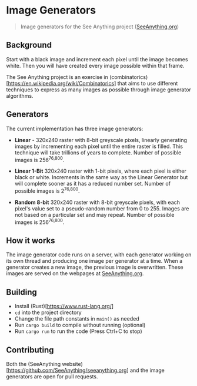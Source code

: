 # Image Generators

> Image generators for the See Anything project ([SeeAnything.org](http://seeanything.org/))

## Background

Start with a black image and increment each pixel until the image becomes white. Then you will have created every image possible within that frame. 

The See Anything project is an exercise in (combinatorics)[https://en.wikipedia.org/wiki/Combinatorics] that aims to use different techniques to express as many images as possible through image generator algorithms.

## Generators

The current implementation has three image generators:

* **Linear** - 320x240 raster with 8-bit greyscale pixels, linearly generating images by incrementing each pixel until the entire raster is filled. This technique will take trillions of years to complete. Number of possible images is 256<sup>76,800</sup>.

* **Linear 1-Bit** 320x240 raster with 1-bit pixels, where each pixel is either black or white. Increments in the same way as the Linear Generator but will complete sooner as it has a reduced number set. Number of possible images is 2<sup>76,800</sup>.

* **Random 8-bit**  320x240 raster with 8-bit greyscale pixels, with each pixel's value set to a pseudo-random number from 0 to 255. Images are not based on a particular set and may repeat. Number of possible images is 256<sup>76,800</sup>.

## How it works

The image generator code runs on a server, with each generator working on its own thread and producing one image per generator at a time. When a generator creates a new image, the previous image is overwritten. These images are served on the webpages at [SeeAnything.org](http://seeanything.org/).

## Building

* Install (Rust)[https://www.rust-lang.org/]
* `cd` into the project directory
* Change the file path constants in `main()` as needed 
* Run `cargo build` to compile without running (optional)
* Run `cargo run` to run the code (Press Ctrl+C to stop)

## Contributing

Both the (SeeAnything website)[https://github.com/SeeAnything/seeanything.org] and the image generators are open for pull requests.